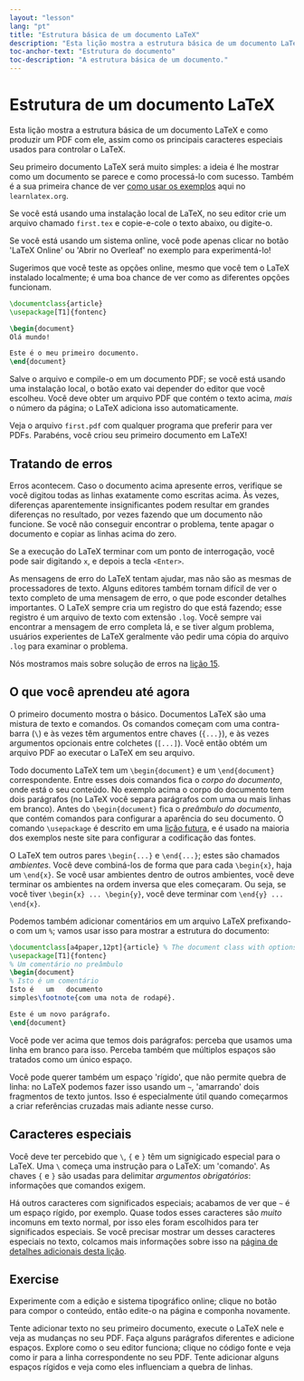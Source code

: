 ```yaml
---
layout: "lesson"
lang: "pt"
title: "Estrutura básica de um documento LaTeX"
description: "Esta lição mostra a estrutura básica de um documento LaTeX e como produzir um PDF com ele, assim como os principais caracteres especiais usados para controlar o LaTeX."
toc-anchor-text: "Estrutura do documento"
toc-description: "A estrutura básica de um documento."
---
```


# Estrutura de um documento LaTeX

<span
  class="summary">Esta lição mostra a estrutura básica de um documento LaTeX
  e como produzir um PDF com ele, assim como os principais caracteres especiais
  usados para controlar o LaTeX.</span>

Seu primeiro documento LaTeX será muito simples: a ideia é lhe mostrar como um
documento se parece e como processá-lo com sucesso.  Também é a sua primeira
chance de ver [como usar os exemplos](help) aqui no `learnlatex.org`.

Se você está usando uma instalação local de LaTeX, no seu editor crie um arquivo
chamado `first.tex` e copie-e-cole o texto abaixo, ou digite-o.

Se você está usando um sistema online, você pode apenas clicar no botão 'LaTeX
Online' ou 'Abrir no Overleaf' no exemplo para experimentá-lo!

<p
  class="hint">Sugerimos que você teste as opções online, mesmo que você tem o
  LaTeX instalado localmente;  é uma boa chance de ver como as diferentes opções
  funcionam.</p>

```latex
\documentclass{article}
\usepackage[T1]{fontenc}

\begin{document}
Olá mundo!

Este é o meu primeiro documento.
\end{document}
```

Salve o arquivo e compile-o em um documento PDF; se você está usando uma
instalação local, o botão exato vai depender do editor que você escolheu.  Você
deve obter um arquivo PDF que contém o texto acima, _mais_ o número da página;
o LaTeX adiciona isso automaticamente.

Veja o arquivo `first.pdf` com qualquer programa que preferir para ver PDFs.
Parabéns, você criou seu primeiro documento em LaTeX!

## Tratando de erros

Erros acontecem.
Caso o documento acima apresente erros, verifique se você digitou todas as
linhas exatamente como escritas acima.  Às vezes, diferenças aparentemente
insignificantes podem resultar em grandes diferenças no resultado, por vezes
fazendo que um documento não funcione.  Se você não conseguir encontrar o
problema, tente apagar o documento e copiar as linhas acima do zero.

Se a execução do LaTeX terminar com um ponto de interrogação, você pode sair
digitando `x`, e depois a tecla `<Enter>`.

As mensagens de erro do LaTeX tentam ajudar, mas não são as mesmas de
processadores de texto.  Alguns editores também tornam difícil de ver o texto
completo de uma mensagem de erro, o que pode esconder detalhes importantes.
O LaTeX sempre cria um registro do que está fazendo;  esse registro é um arquivo
de texto com extensão `.log`.  Você sempre vai encontrar a mensagem de erro
completa lá, e se tiver algum problema, usuários experientes de LaTeX geralmente
vão pedir uma cópia do arquivo `.log` para examinar o problema.

<p
  class="hint">Nós mostramos mais sobre solução de erros na
  <a href="./lesson-15">lição 15</a>.</p>

## O que você aprendeu até agora

O primeiro documento mostra o básico.
Documentos LaTeX são uma mistura de texto e comandos.
Os comandos começam com uma contra-barra (``\``) e às vezes têm argumentos entre
chaves (`{...}`), e às vezes argumentos opcionais entre colchetes (`[...]`).
Você então obtém um arquivo PDF ao executar o LaTeX em seu arquivo.

Todo documento LaTeX tem um `\begin{document}` e um `\end{document}`
correspondente.
Entre esses dois comandos fica o _corpo do documento_, onde está o seu conteúdo.
No exemplo acima o corpo do documento tem dois parágrafos (no LaTeX você separa
parágrafos com uma ou mais linhas em branco).
Antes do `\begin{document}` fica o _preâmbulo do documento_, que contém comandos
para configurar a aparência do seu documento.
O comando `\usepackage` é descrito em uma [lição futura](lesson-06), e é usado
na maioria dos exemplos neste site para configurar a codificação das fontes.

O LaTeX tem outros pares `\begin{...}` e `\end{...}`; estes são chamados
_ambientes_.  Você deve combiná-los de forma que para cada `\begin{x}`, haja um
`\end{x}`.  Se você usar ambientes dentro de outros ambientes, você deve
terminar os ambientes na ordem inversa que eles começaram.  Ou seja, se você
tiver `\begin{x} ... \begin{y}`, você deve terminar com `\end{y} ... \end{x}`.

Podemos também adicionar comentários em um arquivo LaTeX prefixando-o com um
`%`; vamos usar isso para mostrar a estrutura do documento:

```latex
\documentclass[a4paper,12pt]{article} % The document class with options
\usepackage[T1]{fontenc}
% Um comentário no preâmbulo
\begin{document}
% Isto é um comentário
Isto é   um   documento
simples\footnote{com uma nota de rodapé}.

Este é um novo parágrafo.
\end{document}
```

Você pode ver acima que temos dois parágrafos:  perceba que usamos uma linha em
branco para isso.  Perceba também que múltiplos espaços são tratados como um
único espaço.

Você pode querer também um espaço 'rígido', que não permite quebra de linha: no
LaTeX podemos fazer isso usando um `~`, 'amarrando' dois fragmentos de texto
juntos.  Isso é especialmente útil quando começarmos a criar referências
cruzadas mais adiante nesse curso.

## Caracteres especiais

Você deve ter percebido que ``\``, `{` e `}` têm um signigicado especial para o
LaTeX.  Uma ``\`` começa uma instrução para o LaTeX: um 'comando'.  As chaves
`{` e `}` são usadas para delimitar _argumentos obrigatórios_: informações que
comandos exigem.

Há outros caracteres com significados especiais; acabamos de ver que `~` é um
espaço rígido, por exemplo.  Quase todos esses caracteres são _muito_ incomuns
em texto normal, por isso eles foram escolhidos para ter significados especiais.
Se você precisar mostrar um desses caracteres especiais no texto, colcamos mais
informações sobre isso na
[página de detalhes adicionais desta lição](more-03).

## Exercise

Experimente com a edição e sistema tipográfico online;  clique no botão para
compor o conteúdo, então edite-o na página e componha novamente.

Tente adicionar texto no seu primeiro documento,  execute o LaTeX nele e veja
as mudanças no seu PDF.  Faça alguns parágrafos diferentes e adicione espaços.
Explore como o seu editor funciona;  clique no código fonte e veja como ir para
a linha correspondente no seu PDF.  Tente adicionar alguns espaços rígidos e
veja como eles influenciam a quebra de linhas.
